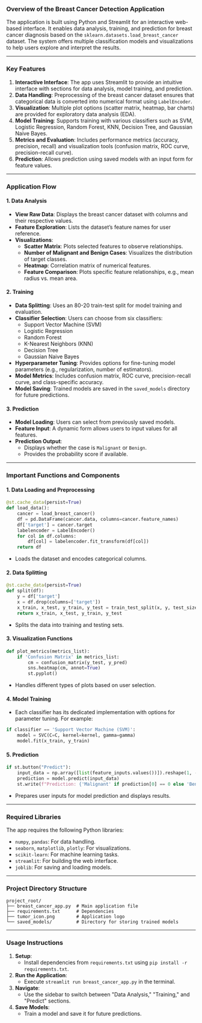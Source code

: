 ### Overview of the Breast Cancer Detection Application

The application is built using Python and Streamlit for an interactive web-based interface. It enables data analysis, training, and prediction for breast cancer diagnosis based on the `sklearn.datasets.load_breast_cancer` dataset. The system offers multiple classification models and visualizations to help users explore and interpret the results.

---

### Key Features

1. **Interactive Interface**: The app uses Streamlit to provide an intuitive interface with sections for data analysis, model training, and prediction.
2. **Data Handling**: Preprocessing of the breast cancer dataset ensures that categorical data is converted into numerical format using `LabelEncoder`.
3. **Visualization**: Multiple plot options (scatter matrix, heatmap, bar charts) are provided for exploratory data analysis (EDA).
4. **Model Training**: Supports training with various classifiers such as SVM, Logistic Regression, Random Forest, KNN, Decision Tree, and Gaussian Naive Bayes.
5. **Metrics and Evaluation**: Includes performance metrics (accuracy, precision, recall) and visualization tools (confusion matrix, ROC curve, precision-recall curve).
6. **Prediction**: Allows prediction using saved models with an input form for feature values.

---

### Application Flow

#### **1. Data Analysis**
- **View Raw Data**: Displays the breast cancer dataset with columns and their respective values.
- **Feature Exploration**: Lists the dataset’s feature names for user reference.
- **Visualizations**:
  - **Scatter Matrix**: Plots selected features to observe relationships.
  - **Number of Malignant and Benign Cases**: Visualizes the distribution of target classes.
  - **Heatmap**: Correlation matrix of numerical features.
  - **Feature Comparison**: Plots specific feature relationships, e.g., mean radius vs. mean area.

#### **2. Training**
- **Data Splitting**: Uses an 80-20 train-test split for model training and evaluation.
- **Classifier Selection**: Users can choose from six classifiers:
  - Support Vector Machine (SVM)
  - Logistic Regression
  - Random Forest
  - K-Nearest Neighbors (KNN)
  - Decision Tree
  - Gaussian Naive Bayes
- **Hyperparameter Tuning**: Provides options for fine-tuning model parameters (e.g., regularization, number of estimators).
- **Model Metrics**: Includes confusion matrix, ROC curve, precision-recall curve, and class-specific accuracy.
- **Model Saving**: Trained models are saved in the `saved_models` directory for future predictions.

#### **3. Prediction**
- **Model Loading**: Users can select from previously saved models.
- **Feature Input**: A dynamic form allows users to input values for all features.
- **Prediction Output**:
  - Displays whether the case is `Malignant` or `Benign`.
  - Provides the probability score if available.

---

### Important Functions and Components

#### **1. Data Loading and Preprocessing**
```python
@st.cache_data(persist=True)
def load_data():
    cancer = load_breast_cancer()
    df = pd.DataFrame(cancer.data, columns=cancer.feature_names)
    df['target'] = cancer.target    
    labelencoder = LabelEncoder()
    for col in df.columns:
        df[col] = labelencoder.fit_transform(df[col])
    return df
```
- Loads the dataset and encodes categorical columns.

#### **2. Data Splitting**
```python
@st.cache_data(persist=True)
def split(df):
    y = df['target']
    x = df.drop(columns=['target'])
    x_train, x_test, y_train, y_test = train_test_split(x, y, test_size=0.2, random_state=42)
    return x_train, x_test, y_train, y_test
```
- Splits the data into training and testing sets.

#### **3. Visualization Functions**
```python
def plot_metrics(metrics_list):
    if 'Confusion Matrix' in metrics_list:
        cm = confusion_matrix(y_test, y_pred)
        sns.heatmap(cm, annot=True)
        st.pyplot()
```
- Handles different types of plots based on user selection.

#### **4. Model Training**
- Each classifier has its dedicated implementation with options for parameter tuning. For example:
```python
if classifier == 'Support Vector Machine (SVM)':
    model = SVC(C=C, kernel=kernel, gamma=gamma)
    model.fit(x_train, y_train)
```

#### **5. Prediction**
```python
if st.button("Predict"):
    input_data = np.array([list(feature_inputs.values())]).reshape(1, -1)
    prediction = model.predict(input_data)
    st.write(f"Prediction: {'Malignant' if prediction[0] == 0 else 'Benign'}")
```
- Prepares user inputs for model prediction and displays results.

---

### Required Libraries
The app requires the following Python libraries:
- `numpy`, `pandas`: For data handling.
- `seaborn`, `matplotlib`, `plotly`: For visualizations.
- `scikit-learn`: For machine learning tasks.
- `streamlit`: For building the web interface.
- `joblib`: For saving and loading models.

---

### Project Directory Structure
```
project_root/
├── breast_cancer_app.py  # Main application file
├── requirements.txt      # Dependencies
├── tumor_icon.png        # Application logo
└── saved_models/         # Directory for storing trained models
```

---

### Usage Instructions
1. **Setup**:
   - Install dependencies from `requirements.txt` using `pip install -r requirements.txt`.
2. **Run the Application**:
   - Execute `streamlit run breast_cancer_app.py` in the terminal.
3. **Navigate**:
   - Use the sidebar to switch between "Data Analysis," "Training," and "Predict" sections.
4. **Save Models**:
   - Train a model and save it for future predictions.


